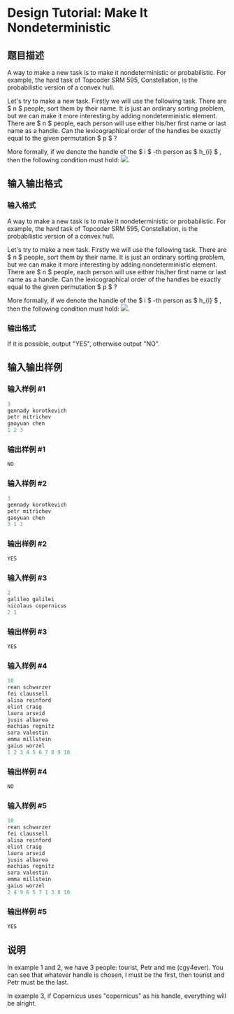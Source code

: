 # Design Tutorial: Make It Nondeterministic

## 题目描述

A way to make a new task is to make it nondeterministic or probabilistic. For example, the hard task of Topcoder SRM 595, Constellation, is the probabilistic version of a convex hull.

Let's try to make a new task. Firstly we will use the following task. There are $ n $ people, sort them by their name. It is just an ordinary sorting problem, but we can make it more interesting by adding nondeterministic element. There are $ n $ people, each person will use either his/her first name or last name as a handle. Can the lexicographical order of the handles be exactly equal to the given permutation $ p $ ?

More formally, if we denote the handle of the $ i $ -th person as $ h_{i} $ , then the following condition must hold: ![](https://cdn.luogu.com.cn/upload/vjudge_pic/CF472C/68a5bed640b5e4f5270cc57dfeff5a0811963c24.png).

## 输入输出格式

### 输入格式

A way to make a new task is to make it nondeterministic or probabilistic. For example, the hard task of Topcoder SRM 595, Constellation, is the probabilistic version of a convex hull.

Let's try to make a new task. Firstly we will use the following task. There are $ n $ people, sort them by their name. It is just an ordinary sorting problem, but we can make it more interesting by adding nondeterministic element. There are $ n $ people, each person will use either his/her first name or last name as a handle. Can the lexicographical order of the handles be exactly equal to the given permutation $ p $ ?

More formally, if we denote the handle of the $ i $ -th person as $ h_{i} $ , then the following condition must hold: ![](https://cdn.luogu.com.cn/upload/vjudge_pic/CF472C/68a5bed640b5e4f5270cc57dfeff5a0811963c24.png).

### 输出格式

If it is possible, output "YES", otherwise output "NO".

## 输入输出样例

### 输入样例 #1

```cpp
3
gennady korotkevich
petr mitrichev
gaoyuan chen
1 2 3

```
### 输出样例 #1

```cpp
NO

```
### 输入样例 #2

```cpp
3
gennady korotkevich
petr mitrichev
gaoyuan chen
3 1 2

```
### 输出样例 #2

```cpp
YES

```
### 输入样例 #3

```cpp
2
galileo galilei
nicolaus copernicus
2 1

```
### 输出样例 #3

```cpp
YES

```
### 输入样例 #4

```cpp
10
rean schwarzer
fei claussell
alisa reinford
eliot craig
laura arseid
jusis albarea
machias regnitz
sara valestin
emma millstein
gaius worzel
1 2 3 4 5 6 7 8 9 10

```
### 输出样例 #4

```cpp
NO

```
### 输入样例 #5

```cpp
10
rean schwarzer
fei claussell
alisa reinford
eliot craig
laura arseid
jusis albarea
machias regnitz
sara valestin
emma millstein
gaius worzel
2 4 9 6 5 7 1 3 8 10

```
### 输出样例 #5

```cpp
YES

```
## 说明

In example 1 and 2, we have 3 people: tourist, Petr and me (cgy4ever). You can see that whatever handle is chosen, I must be the first, then tourist and Petr must be the last.

In example 3, if Copernicus uses "copernicus" as his handle, everything will be alright.

